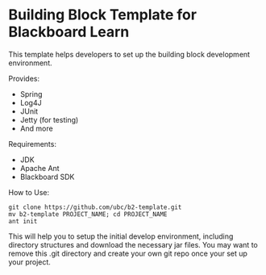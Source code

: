 Building Block Template for Blackboard Learn
============================================

This template helps developers to set up the building block development environment.

Provides:
* Spring
* Log4J
* JUnit
* Jetty (for testing)
* And more

Requirements:
* JDK
* Apache Ant
* Blackboard SDK

How to Use:
    
    git clone https://github.com/ubc/b2-template.git
    mv b2-template PROJECT_NAME; cd PROJECT_NAME
    ant init

This will help you to setup the initial develop environment, including directory structures and download the necessary jar files. You may want to remove this .git directory and create your own git repo once your set up your project.
